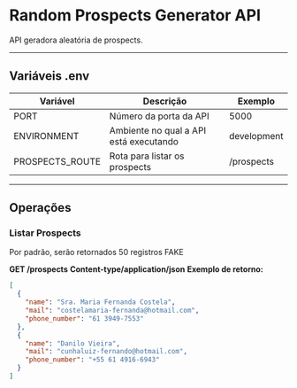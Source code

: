 # Random Prospects Generator API
API geradora aleatória de prospects.

---

## Variáveis .env

| Variável | Descrição | Exemplo | 
|----------|-----------|---------|
| PORT | Número da porta da API | 5000 |
| ENVIRONMENT | Ambiente no qual a API está executando | development |
| PROSPECTS_ROUTE | Rota para listar os prospects | /prospects |

---

## Operações

### Listar Prospects
Por padrão, serão retornados 50 registros FAKE

**GET /prospects**
**Content-type/application/json**
**Exemplo de retorno:**

```json
[
  {
    "name": "Sra. Maria Fernanda Costela",
    "mail": "costelamaria-fernanda@hotmail.com",
    "phone_number": "61 3949-7553"
  },
  {
    "name": "Danilo Vieira",
    "mail": "cunhaluiz-fernando@hotmail.com",
    "phone_number": "+55 61 4916-6943"
  }
]
```

